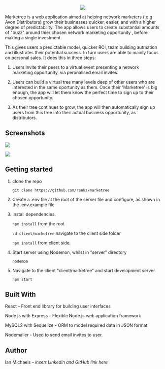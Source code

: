 <!-- # **Marketree** -->





<p align="center">
   <img src="https://user-images.githubusercontent.com/12765479/125202385-49a72180-e26b-11eb-9fbe-80907ccd4744.png">
</p>   

Marketree is a web application aimed at helping network marketers (.e.g Avon Distributors) grow their businesses quicker, easier, and with a higher degree of predictability. The app allows users to create substantial amounts of "buzz" around thier chosen network marketing opportunity , before making a single investment. 

This gives users a predictable model, quicker ROI, team building autmation and illustrates their potential success. In turn users are able to mainly focus on personal sales. It does this in three steps:

1. Users invite their peers to a virtual event presenting a network marketing opportunity, via peronalised email invites. 

2. Users can build a virtual tree many levels deep of other users who are interested in the same oportunity as them. Once their 'Marketree' is big enough, the app will let them know the perfect time to sign up to their chosen opportunity. 

3. As their tree continues to grow, the app will then automatically sign up users from this tree into their actual business opportunity, as distributors.



## **Screenshots**

![](https://user-images.githubusercontent.com/12765479/125202153-3051a580-e26a-11eb-9a98-64ab599b3e52.png)

![](https://user-images.githubusercontent.com/12765479/125202256-a9e99380-e26a-11eb-9fa0-b314bc50efbb.png)



## Getting started

1. clone the repo

   `git clone https://github.com/rankz/marketree `

2. Create a .env file at the root of the server file and configure, as shown in the .env.example file

3. Install dependencies.

   `npm install` from the root

   `cd client/marketree` navigate to the client side folder

   `npm install` from client side.

4. Start server using Nodemon, whilst in "server" directory

   `nodemon`

5. Navigate to the client  "client/marketree" and start development server

   `npm start`



## Built With

React - Front end library for building user interfaces

Node js with Express - Flexible Node.js web application framework

MySQL2 with Sequelize - ORM to model required data in JSON format

Nodemailer - Used to send email invites to user.



## Author

Ian Michaels - *insert LinkedIn and GitHub link here*




